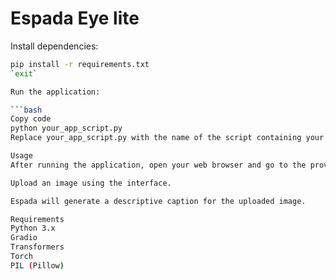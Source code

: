 # Espada Eye lite

Install dependencies:

```bash
pip install -r requirements.txt
`exit`

Run the application:

```bash
Copy code
python your_app_script.py
Replace your_app_script.py with the name of the script containing your code.

Usage
After running the application, open your web browser and go to the provided link (usually http://localhost:7860).

Upload an image using the interface.

Espada will generate a descriptive caption for the uploaded image.

Requirements
Python 3.x
Gradio
Transformers
Torch
PIL (Pillow)
